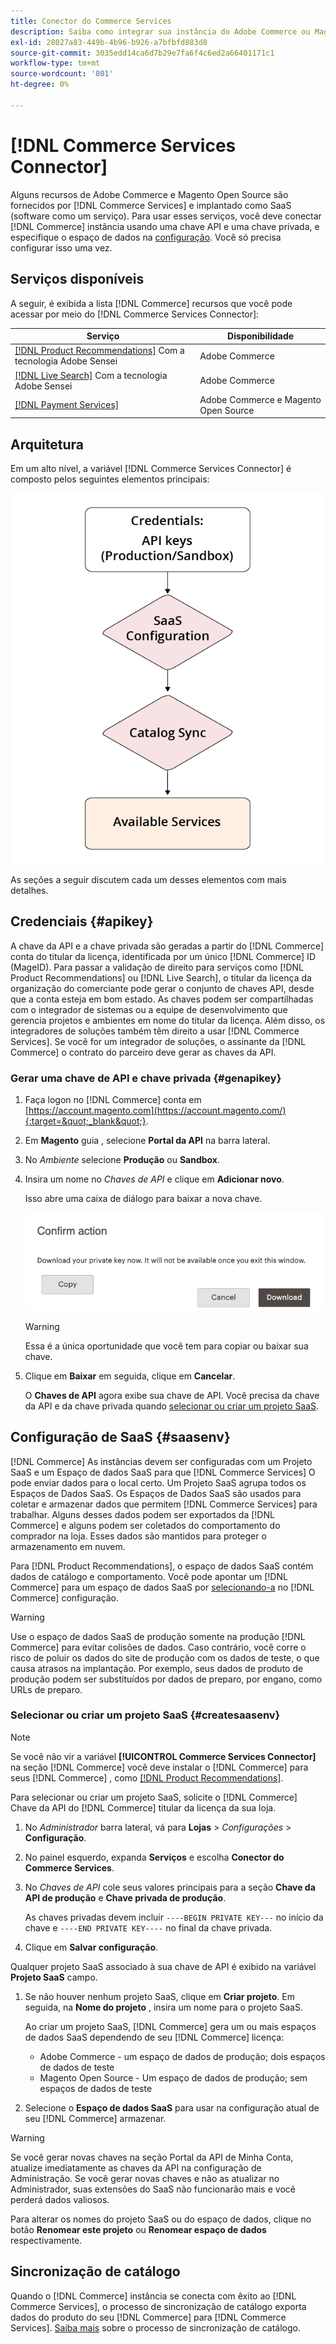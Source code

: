 ```yaml
---
title: Conector do Commerce Services
description: Saiba como integrar sua instância do Adobe Commerce ou Magento Open Source a serviços usando uma chave de API e uma chave privada.
exl-id: 28027a83-449b-4b96-b926-a7bfbfd883d8
source-git-commit: 3035edd14ca6d7b29e7fa6f4c6ed2a66401171c1
workflow-type: tm+mt
source-wordcount: '801'
ht-degree: 0%

---
```


# [!DNL Commerce Services Connector]

Alguns recursos de Adobe Commerce e Magento Open Source são fornecidos por [!DNL Commerce Services]  e implantado como SaaS (software como um serviço). Para usar esses serviços, você deve conectar [!DNL Commerce] instância usando uma chave API e uma chave privada, e especifique o espaço de dados na [configuração](https://docs.magento.com/user-guide/configuration/services/saas.html). Você só precisa configurar isso uma vez.

## Serviços disponíveis

A seguir, é exibida a lista [!DNL Commerce] recursos que você pode acessar por meio do [!DNL Commerce Services Connector]:

| Serviço | Disponibilidade |
| ---|--- |
| [[!DNL Product Recommendations]](/help/product-recommendations/overview.md) Com a tecnologia Adobe Sensei | Adobe Commerce |
| [[!DNL Live Search]](/help/live-search/overview.md) Com a tecnologia Adobe Sensei | Adobe Commerce |
| [[!DNL Payment Services]](/help/payment-services/overview.md) | Adobe Commerce e Magento Open Source |

## Arquitetura

Em um alto nível, a variável [!DNL Commerce Services Connector] é composto pelos seguintes elementos principais:

![Arquitetura do conector do Commerce Services](assets/saas-config-sync-workflow.png)

As seções a seguir discutem cada um desses elementos com mais detalhes.

## Credenciais {#apikey}

A chave da API e a chave privada são geradas a partir do [!DNL Commerce] conta do titular da licença, identificada por um único [!DNL Commerce] ID (MageID). Para passar a validação de direito para serviços como [!DNL Product Recommendations] ou [!DNL Live Search], o titular da licença da organização do comerciante pode gerar o conjunto de chaves API, desde que a conta esteja em bom estado. As chaves podem ser compartilhadas com o integrador de sistemas ou a equipe de desenvolvimento que gerencia projetos e ambientes em nome do titular da licença. Além disso, os integradores de soluções também têm direito a usar [!DNL Commerce Services]. Se você for um integrador de soluções, o assinante da [!DNL Commerce] o contrato do parceiro deve gerar as chaves da API.

### Gerar uma chave de API e chave privada {#genapikey}

1. Faça logon no [!DNL Commerce] conta em [https://account.magento.com](https://account.magento.com/){:target=&quot;_blank&quot;}.

1. Em **Magento** guia , selecione **Portal da API** na barra lateral.

1. No _Ambiente_ selecione **Produção** ou **Sandbox**.

1. Insira um nome no _Chaves de API_ e clique em **Adicionar novo**.

   Isso abre uma caixa de diálogo para baixar a nova chave.

   ![Baixar chave privada](assets/download-api-private-key.png)

   >[!WARNING]
   >
   > Essa é a única oportunidade que você tem para copiar ou baixar sua chave.

1. Clique em **Baixar** em seguida, clique em **Cancelar**.

   O **Chaves de API** agora exibe sua chave de API. Você precisa da chave da API e da chave privada quando [selecionar ou criar um projeto SaaS](#createsaasenv).

## Configuração de SaaS {#saasenv}

[!DNL Commerce] As instâncias devem ser configuradas com um Projeto SaaS e um Espaço de dados SaaS para que [!DNL Commerce Services] O pode enviar dados para o local certo. Um Projeto SaaS agrupa todos os Espaços de Dados SaaS. Os Espaços de Dados SaaS são usados para coletar e armazenar dados que permitem [!DNL Commerce Services] para trabalhar. Alguns desses dados podem ser exportados da [!DNL Commerce] e alguns podem ser coletados do comportamento do comprador na loja. Esses dados são mantidos para proteger o armazenamento em nuvem.

Para [!DNL Product Recommendations], o espaço de dados SaaS contém dados de catálogo e comportamento. Você pode apontar um [!DNL Commerce] para um espaço de dados SaaS por [selecionando-a](https://docs.magento.com/user-guide/configuration/services/saas.html) no [!DNL Commerce] configuração.

>[!WARNING]
>
> Use o espaço de dados SaaS de produção somente na produção [!DNL Commerce] para evitar colisões de dados. Caso contrário, você corre o risco de poluir os dados do site de produção com os dados de teste, o que causa atrasos na implantação. Por exemplo, seus dados de produto de produção podem ser substituídos por dados de preparo, por engano, como URLs de preparo.

### Selecionar ou criar um projeto SaaS {#createsaasenv}

>[!NOTE]
>
> Se você não vir a variável **[!UICONTROL Commerce Services Connector]** na seção [!DNL Commerce] você deve instalar o [!DNL Commerce] para seus [!DNL Commerce] , como [[!DNL Product Recommendations]](/help/product-recommendations/install-configure.md).

Para selecionar ou criar um projeto SaaS, solicite o [!DNL Commerce] Chave da API do [!DNL Commerce] titular da licença da sua loja.

1. No _Administrador_ barra lateral, vá para **Lojas** > _Configurações_ > **Configuração**.

1. No painel esquerdo, expanda **Serviços** e escolha **Conector do Commerce Services**.

1. No _Chaves de API_ cole seus valores principais para a seção **Chave da API de produção** e **Chave privada de produção**.

   As chaves privadas devem incluir `----BEGIN PRIVATE KEY---` no início da chave e `----END PRIVATE KEY----` no final da chave privada.

1. Clique em **Salvar configuração**.

Qualquer projeto SaaS associado à sua chave de API é exibido na variável **Projeto SaaS** campo.

1. Se não houver nenhum projeto SaaS, clique em **Criar projeto**. Em seguida, na **Nome do projeto** , insira um nome para o projeto SaaS.

   Ao criar um projeto SaaS, [!DNL Commerce] gera um ou mais espaços de dados SaaS dependendo de seu [!DNL Commerce] licença:
   - Adobe Commerce - um espaço de dados de produção; dois espaços de dados de teste
   - Magento Open Source - Um espaço de dados de produção; sem espaços de dados de teste

1. Selecione o **Espaço de dados SaaS** para usar na configuração atual de seu [!DNL Commerce] armazenar.

>[!WARNING]
>
> Se você gerar novas chaves na seção Portal da API de Minha Conta, atualize imediatamente as chaves da API na configuração de Administração. Se você gerar novas chaves e não as atualizar no Administrador, suas extensões do SaaS não funcionarão mais e você perderá dados valiosos.

Para alterar os nomes do projeto SaaS ou do espaço de dados, clique no botão **Renomear este projeto** ou **Renomear espaço de dados** respectivamente.

## Sincronização de catálogo

Quando o [!DNL Commerce] instância se conecta com êxito ao [!DNL Commerce Services], o processo de sincronização de catálogo exporta dados do produto do seu [!DNL Commerce] para [!DNL Commerce Services]. [Saiba mais](catalog-sync.md) sobre o processo de sincronização de catálogo.

